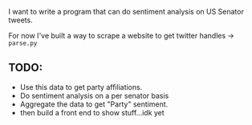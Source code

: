I want to write a program that can do sentiment analysis on US Senator tweets.

For now I've built a way to scrape a website to get twitter handles -> `parse.py`

## TODO:

- Use this data to get party affiliations.
- Do sentiment analysis on a per senator basis
- Aggregate the data to get "Party" sentiment.
- then build a front end to show stuff...idk yet
